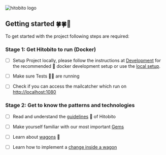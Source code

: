 ![hitobito logo](https://user-images.githubusercontent.com/9592347/184715060-351453d4-d066-4ff6-8f82-95d3b524b62f.svg)
## Getting started 🍀🍀🌅

To get started with the project following steps are required:

### Stage 1: Get Hitobito to run (Docker)

- [ ] Setup Project locally, please follow the instructions at [Development](https://github.com/hitobito/development/) 
for the recommended 🚢 docker development setup or use the [local setup](local_setup.md).


- [ ] Make sure Tests 👨‍🔬 are running


- [ ] Check if you can access the mailcatcher which run on [http://localhost:1080](http://localhost:1080)

### Stage 2: Get to know the patterns and technologies

- [ ] Read and understand the [guidelines](guidelines.md) 📜 of Hitobito 


- [ ] Make yourself familiar with our most important [Gems](../architecture/gems/README.md)


- [ ] Learn about [wagons](../architecture/wagons/README.md) 🚃


- [ ] Learn how to implement a [change inside a wagon](../architecture/wagons/wagon_changes.md)



